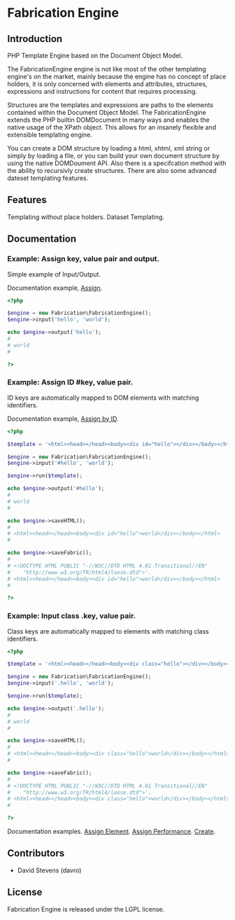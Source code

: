 # Fabrication Engine

## Introduction

PHP Template Engine based on the Document Object Model.

The FabricationEngine engine is not like most of the other templating engine's 
on the market, mainly because the engine has no concept of place holders, it is 
only concerned with elements and attributes, structures, expressions and 
instructions for content that requires processing.

Structures are the templates and expressions are paths to the elements contained
within the Document Object Model. The FabricationEngine extends the PHP builtin 
DOMDocument in many ways and enables the native usage of the XPath object. 
This allows for an insanely flexible and extensible templating engine.

You can create a DOM structure by loading a html, xhtml, xml string or simply by
loading a file, or you can build your own document structure by using the native
DOMDoument API. Also there is a specifcation method with the ability to recursivly
create structures. There are also some advanced dateset templating features.


## Features

Templating without place holders.
Dataset Templating.

## Documentation


### Example: Assign key, value pair and output.
Simple example of Input/Output.

Documentation example, [Assign](https://github.com/davro/fabrication/blob/master/docs/examples/assign.php).
```php
<?php

$engine = new Fabrication\FabricationEngine();
$engine->input('hello', 'world');

echo $engine->output('hello');
#
# world
#

?>
```

### Example: Assign ID #key, value pair.
ID keys are automatically mapped to DOM elements with matching identifiers.

Documentation example, [Assign by ID](https://github.com/davro/fabrication/blob/master/docs/examples/assign-by-id.php).

```php
<?php

$template = '<html><head></head><body><div id="hello"></div></body></html>';

$engine = new Fabrication\FabricationEngine();
$engine->input('#hello', 'world');

$engine->run($template);

echo $engine->output('#hello');
#
# world
#

echo $engine->saveHTML();
#
# <html><head></head><body><div id="hello">world</div></body></html>
#

echo $engine->saveFabric();
#
# <!DOCTYPE HTML PUBLIC "-//W3C//DTD HTML 4.01 Transitional//EN"
#    "http://www.w3.org/TR/html4/loose.dtd">'.
# <html><head></head><body><div id="hello">world</div></body></html>
#

?>
```

### Example: Input class .key, value pair.
Class keys are automatically mapped to elements with matching class identifiers.

```php
<?php

$template = '<html><head></head><body><div class="hello"></div></body></html>';

$engine = new Fabrication\FabricationEngine();
$engine->input('.hello', 'world');

$engine->run($template);

echo $engine->output('.hello'); 
#
# world
#

echo $engine->saveHTML();
#
# <html><head></head><body><div class="hello">world</div></body></html>
#

echo $engine->saveFabric();
#
# <!DOCTYPE HTML PUBLIC "-//W3C//DTD HTML 4.01 Transitional//EN"
#    "http://www.w3.org/TR/html4/loose.dtd">'.
# <html><head></head><body><div class="hello">world</div></body></html>
#

?>
```

Documentation examples.
[Assign Element](https://github.com/davro/fabrication/blob/master/docs/examples/assign-element.php).
[Assign Performance](https://github.com/davro/fabrication/blob/master/docs/examples/assign-performance.php).
[Create](https://github.com/davro/fabrication/blob/master/docs/examples/create.php).

## Contributors

* David Stevens (davro)


## License

Fabrication Engine is released under the LGPL license.

